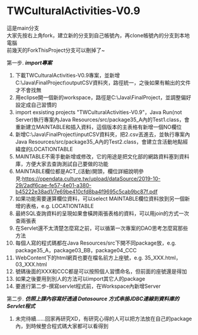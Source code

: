 # TWCulturalActivities-V0.9
  
這是main分支      
大家先按右上角fork，建立新的分支到自己帳號內，再clone帳號內的分支到本地電腦  
前幾天的ForkThisProject分支可以刪掉了~  
  
  
第一步. ***import專案***  
   
   
1. 下載TWCulturalActivities-V0.9專案，並新增C:\Java\FinalProject\outputCSV資料夾，路徑統一，之後如果有輸出的文件才不會找無
2. 用eclipse開一個新的workspace，路徑是C:\Java\FinalProject，並調整偏好設定成自己習慣的
3. import exsisting projects "TWCulturalActivities-V0.9"，Java Run(not Server)執行專案內Java Resources/src/package35_A內的Test1.class，會重新建立MAINTABLE和插入資料，這個版本的主表格有新增一個NO欄位
4. 新增C:\Java\FinalProject\inputCSV資料夾，把2.csv丟進去，並執行專案內Java Resources/src/package35_A內的Test2.class，會建立含活動地點經緯度的LOCATIONTABLE
5. MAINTABLE不需手動新增或修改，它的用途是把文化部的網路資料塞到資料庫，方便大家去查詢測試自己要做的功能
6. MAINTABLE欄位都是ACT_(活動)開頭，欄位詳細說明參見:https://opendata.culture.tw/upload/dataSource/2019-10-29/2adf6cae-fe57-4e01-a380-b45222e38ad1/7e69be410cfd8ba4f9695c5cab9bc87f.pdf
7. 如果功能需要運算欄位資料，可以select MAINTABLE欄位資料放到另一個新增的表格，e.g. LOCATIONTABLE
8. 最終SQL查詢資料的呈現如果會橫跨兩張表格的資料，可以用join的方式一次查兩張表
9. 在Servlet還不太清楚怎麼寫之前，可以循第一次專案的DAO思考怎麼寫那些方法
10. 每個人寫的程式碼都在Java Resources/src下開不同package放，e.g. package35_A，package03_BB，package04_CCC
11. ＷebContent下的html網頁也要在檔名前方上座號，e.g. 35_XXX.html，03_XXX.html
12. 號碼後面的XXX和CCC都是可以按照個人習慣命名，但前面的座號還是得加
13. 如果之後要用到別人的方法可以import其它人的package
14. 要進行第二步-撰寫servlet程式前，在Workspace內新增Server 
  
第二步. ***仿照上課內容寫好透過 Datasource 方式串接JDBC連線到資料庫的Servlet程式***  

1. 未完待續......回家再研究XD，有研究心得的人可以把方法放在自己的package內，到時候整合程式碼大家都可以看得到
  
  
